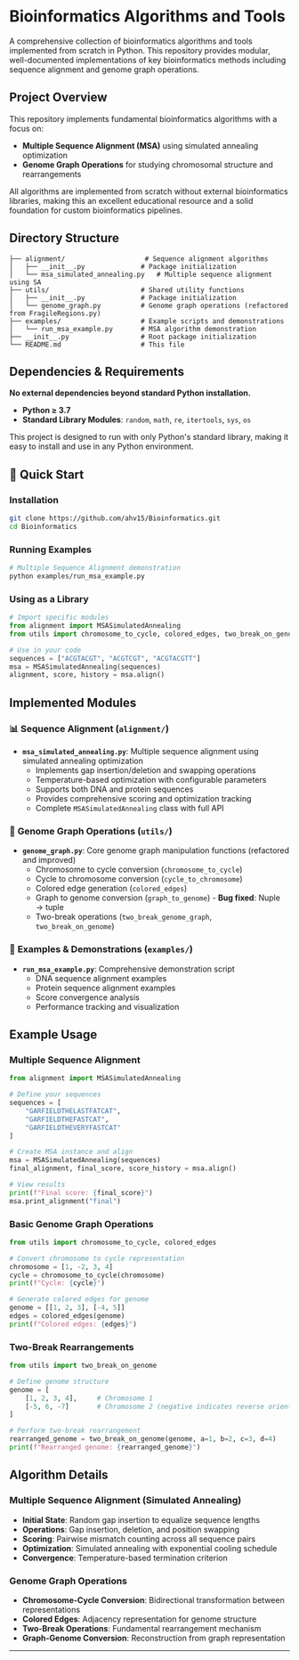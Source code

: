 # Bioinformatics Algorithms and Tools

A comprehensive collection of bioinformatics algorithms and tools implemented from scratch in Python. This repository provides modular, well-documented implementations of key bioinformatics methods including sequence alignment and genome graph operations.


## Project Overview

This repository implements fundamental bioinformatics algorithms with a focus on:
- **Multiple Sequence Alignment (MSA)** using simulated annealing optimization
- **Genome Graph Operations** for studying chromosomal structure and rearrangements  

All algorithms are implemented from scratch without external bioinformatics libraries, making this an excellent educational resource and a solid foundation for custom bioinformatics pipelines.

## Directory Structure

```
├── alignment/                    # Sequence alignment algorithms
│   ├── __init__.py              # Package initialization
│   └── msa_simulated_annealing.py   # Multiple sequence alignment using SA
├── utils/                       # Shared utility functions
│   ├── __init__.py              # Package initialization
│   └── genome_graph.py          # Genome graph operations (refactored from FragileRegions.py)
├── examples/                    # Example scripts and demonstrations
│   └── run_msa_example.py       # MSA algorithm demonstration
├── __init__.py                  # Root package initialization
└── README.md                    # This file
```

## Dependencies & Requirements

**No external dependencies beyond standard Python installation.**

- **Python ≥ 3.7**
- **Standard Library Modules**: `random`, `math`, `re`, `itertools`, `sys`, `os`

This project is designed to run with only Python's standard library, making it easy to install and use in any Python environment.

## 🔧 **Quick Start**

### Installation
```bash
git clone https://github.com/ahv15/Bioinformatics.git
cd Bioinformatics
```

### Running Examples
```bash
# Multiple Sequence Alignment demonstration
python examples/run_msa_example.py
```

### Using as a Library
```python
# Import specific modules
from alignment import MSASimulatedAnnealing
from utils import chromosome_to_cycle, colored_edges, two_break_on_genome

# Use in your code
sequences = ["ACGTACGT", "ACGTCGT", "ACGTACGTT"]
msa = MSASimulatedAnnealing(sequences)
alignment, score, history = msa.align()
```

## Implemented Modules

### 📊 **Sequence Alignment** (`alignment/`)
- **`msa_simulated_annealing.py`**: Multiple sequence alignment using simulated annealing optimization
  - Implements gap insertion/deletion and swapping operations
  - Temperature-based optimization with configurable parameters
  - Supports both DNA and protein sequences
  - Provides comprehensive scoring and optimization tracking
  - Complete `MSASimulatedAnnealing` class with full API

### 🧬 **Genome Graph Operations** (`utils/`)
- **`genome_graph.py`**: Core genome graph manipulation functions (refactored and improved)
  - Chromosome to cycle conversion (`chromosome_to_cycle`)
  - Cycle to chromosome conversion (`cycle_to_chromosome`) 
  - Colored edge generation (`colored_edges`)
  - Graph to genome conversion (`graph_to_genome`) - **Bug fixed**: Nuple → tuple
  - Two-break operations (`two_break_genome_graph`, `two_break_on_genome`)

### 🎯 **Examples & Demonstrations** (`examples/`)
- **`run_msa_example.py`**: Comprehensive demonstration script
  - DNA sequence alignment examples
  - Protein sequence alignment examples  
  - Score convergence analysis
  - Performance tracking and visualization

## Example Usage

### Multiple Sequence Alignment
```python
from alignment import MSASimulatedAnnealing

# Define your sequences
sequences = [
    "GARFIELDTHELASTFATCAT",
    "GARFIELDTHEFASTCAT", 
    "GARFIELDTHEVERYFASTCAT"
]

# Create MSA instance and align
msa = MSASimulatedAnnealing(sequences)
final_alignment, final_score, score_history = msa.align()

# View results
print(f"Final score: {final_score}")
msa.print_alignment("final")
```

### Basic Genome Graph Operations
```python
from utils import chromosome_to_cycle, colored_edges

# Convert chromosome to cycle representation
chromosome = [1, -2, 3, 4]
cycle = chromosome_to_cycle(chromosome)
print(f"Cycle: {cycle}")

# Generate colored edges for genome
genome = [[1, 2, 3], [-4, 5]]
edges = colored_edges(genome)
print(f"Colored edges: {edges}")
```

### Two-Break Rearrangements
```python
from utils import two_break_on_genome

# Define genome structure
genome = [
    [1, 2, 3, 4],     # Chromosome 1
    [-5, 6, -7]       # Chromosome 2 (negative indicates reverse orientation)
]

# Perform two-break rearrangement
rearranged_genome = two_break_on_genome(genome, a=1, b=2, c=3, d=4)
print(f"Rearranged genome: {rearranged_genome}")
```

## Algorithm Details

### Multiple Sequence Alignment (Simulated Annealing)
- **Initial State**: Random gap insertion to equalize sequence lengths
- **Operations**: Gap insertion, deletion, and position swapping  
- **Scoring**: Pairwise mismatch counting across all sequence pairs
- **Optimization**: Simulated annealing with exponential cooling schedule
- **Convergence**: Temperature-based termination criterion

### Genome Graph Operations
- **Chromosome-Cycle Conversion**: Bidirectional transformation between representations
- **Colored Edges**: Adjacency representation for genome structure  
- **Two-Break Operations**: Fundamental rearrangement mechanism
- **Graph-Genome Conversion**: Reconstruction from graph representation
---
